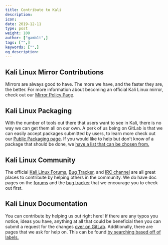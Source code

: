 ```yaml
---
title: Contribute to Kali
description:
icon:
date: 2019-12-11
type: post
weight: 100
author: ["gamb1t",]
tags: ["",]
keywords: ["",]
og_description:
---
```


## Kali Linux Mirror Contributions

Mirrors are always good to have. The more we have, and the faster they are, the better. For more information about becoming an official Kali Linux mirror, check out our [Mirror Policy Page](/docs/community/kali-linux-mirrors/).

## Kali Linux Packaging

With the number of tools out there that users want to see in Kali, there is no way we can get them all on our own. A perk of us being on GitLab is that we can easily accept packages submitted by users, to learn more check out our [Public Packaging page](/docs/development/public-packaging/). If you would like to help but don't know of a package that should be done, we [have a list that can be chosen from.](https://bugs.kali.org/search.php?project_id=1&category_id=Queued%20Tool%20Addition&sticky=on&sort=id&dir=ASC&per_page=9999&hide_status=80&match_type=0)

## Kali Linux Community

The official [Kali Linux Forums](https://forums.kali.org), [Bug Tracker](https://bugs.kali.org/), and [IRC channel](https://www.kali.org/docs/community/kali-linux-irc-channel/) are all great places to contribute by helping others in the community. We do have doc pages on the [forums](https://www.kali.org/docs/community/kali-linux-community-forums/) and the [bug tracker](https://www.kali.org/docs/community/submitting-issues-kali-bug-tracker/) that we encourage you to check out first.

## Kali Linux Documentation

You can contribute by helping us out right here! If there are any typos you notice, ideas you have, anything at all that could be beneficial then you can submit a request for the changes [over on GitLab](https://gitlab.com/kalilinux/documentation/kali-docs). Additionally, there are pages that we ask for help on. This can be found [by searching based off of labels.](https://gitlab.com/groups/kalilinux/-/issues?scope=all&utf8=✓&state=opened&label_name%5B%5D=help-wanted)